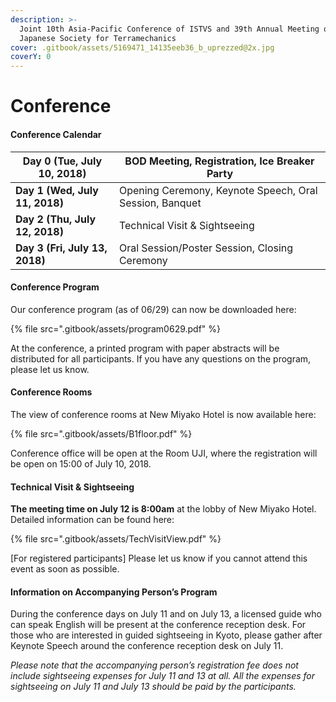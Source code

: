 ```yaml
---
description: >-
  Joint 10th Asia-Pacific Conference of ISTVS and 39th Annual Meeting of
  Japanese Society for Terramechanics
cover: .gitbook/assets/5169471_14135eeb36_b_uprezzed@2x.jpg
coverY: 0
---
```


# Conference

#### **Conference Calendar**

| **Day 0 (Tue, July 10, 2018)** | BOD Meeting, Registration, Ice Breaker Party            |
| ------------------------------ | ------------------------------------------------------- |
| **Day 1 (Wed, July 11, 2018)** | Opening Ceremony, Keynote Speech, Oral Session, Banquet |
| **Day 2 (Thu, July 12, 2018)** | Technical Visit & Sightseeing                           |
| **Day 3 (Fri, July 13, 2018)** | Oral Session/Poster Session, Closing Ceremony           |

#### Conference Program

Our conference program (as of 06/29) can now be downloaded here:

{% file src=".gitbook/assets/program0629.pdf" %}

At the conference, a printed program with paper abstracts will be distributed for all participants. If you have any questions on the program, please let us know.

#### Conference Rooms

The view of conference rooms at New Miyako Hotel is now available here:

{% file src=".gitbook/assets/B1floor.pdf" %}

Conference office will be open at the Room UJI, where the registration will be open on 15:00 of July 10, 2018.

#### Technical Visit & Sightseeing

**The meeting time on July 12 is 8:00am** at the lobby of New Miyako Hotel. Detailed information can be found here:

{% file src=".gitbook/assets/TechVisitView.pdf" %}

\[For registered participants] Please let us know if you cannot attend this event as soon as possible.

#### Information on Accompanying Person’s Program

During the conference days on July 11 and on July 13, a licensed guide who can speak English will be present at the conference reception desk. For those who are interested in guided sightseeing in Kyoto, please gather after Keynote Speech around the conference reception desk on July 11.

_Please note that the accompanying person’s registration fee does not include sightseeing expenses for July 11 and 13 at all.  All the expenses for sightseeing on July 11 and July 13 should be paid by the participants._

